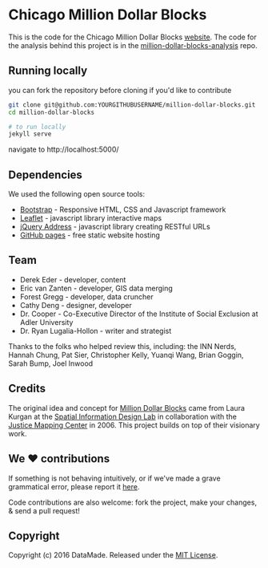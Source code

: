 # Chicago Million Dollar Blocks

This is the code for the Chicago Million Dollar Blocks [website](http://chicagosmilliondollarblocks.com/). The code for the analysis behind this project is in the [million-dollar-blocks-analysis](https://github.com/datamade/million-dollar-blocks-analysis) repo.

## Running locally
you can fork the repository before cloning if you'd like to contribute

``` bash
git clone git@github.com:YOURGITHUBUSERNAME/million-dollar-blocks.git
cd million-dollar-blocks

# to run locally
jekyll serve
```

navigate to http://localhost:5000/

## Dependencies
We used the following open source tools:

* [Bootstrap](http://getbootstrap.com/) - Responsive HTML, CSS and Javascript framework
* [Leaflet](http://leafletjs.com/) - javascript library interactive maps
* [jQuery Address](https://github.com/asual/jquery-address) - javascript library creating RESTful URLs
* [GitHub pages](https://pages.github.com/) - free static website hosting

## Team

* Derek Eder - developer, content
* Eric van Zanten - developer, GIS data merging
* Forest Gregg - developer, data cruncher
* Cathy Deng - designer, developer
* Dr. Cooper - Co-Executive Director of the Institute of Social Exclusion at Adler University
* Dr. Ryan Lugalia-Hollon - writer and strategist

Thanks to the folks who helped review this, including: the INN Nerds, Hannah Chung, Pat Sier, Christopher Kelly, Yuanqi Wang, Brian Goggin, Sarah Bump, Joel Inwood

## Credits

The original idea and concept for [Million Dollar Blocks](http://www.spatialinformationdesignlab.org/projects.php%3Fid%3D16) came from Laura Kurgan at the [Spatial Information Design Lab](http://www.spatialinformationdesignlab.org/) in collaboration with the [Justice Mapping Center](http://www.justicemapping.org/) in 2006. This project builds on top of their visionary work.

## We :heart: contributions

If something is not behaving intuitively, or if we've made a grave grammatical error, please report it [here](https://github.com/datamade/million-dollar-blocks/issues).

Code contributions are also welcome: fork the project, make your changes, & send a pull request!

## Copyright

Copyright (c) 2016 DataMade. Released under the [MIT License](https://github.com/datamade/million-dollar-blocks/blob/master/LICENSE).
